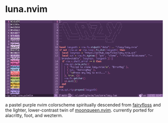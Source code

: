# luna.nvim

<div align="center">

![alacritty](grim.png)

</div>

a pastel purple nvim colorscheme spiritually descended from [fairyfloss](https://github.com/sailorhg/fairyfloss) and the lighter, lower-contrast twin of [moonqueen.nvim](https://codeberg.org/sailorfe/moonqueen.nvim). currently ported for alacritty, foot, and wezterm.